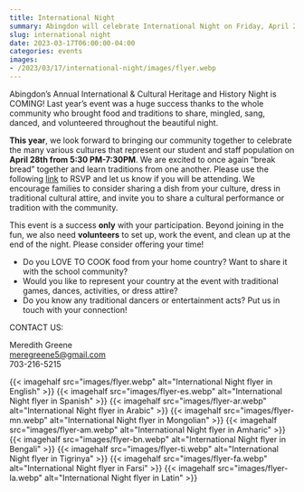 ```yaml
--- 
title: International Night
summary: Abingdon will celebrate International Night on Friday, April 28. We need your participation to make it successful!
slug: international night
date: 2023-03-17T06:00:00-04:00
categories: events
images: 
- /2023/03/17/international-night/images/flyer.webp
---
```


Abingdon’s Annual International & Cultural Heritage and History Night is COMING! Last year’s event was a huge success thanks to the whole community who brought food and traditions to share, mingled, sang, danced, and volunteered throughout the beautiful night.

**This year**, we look forward to bringing our community together to celebrate the many various cultures that represent our student and staff population on **April 28th from 5:30 PM-7:30PM**. We are excited to once again “break bread” together and learn traditions from one another. Please use the following [link](http://shorturl.at/wPTX7) to RSVP and let us know if you will be attending. We encourage families to consider sharing a dish from your culture, dress in traditional cultural attire, and invite you to share a cultural performance or tradition with the community. 

This event is a success **only** with your participation. Beyond joining in the fun, we also need **volunteers** to set up, work the event, and clean up at the end of the night. Please consider offering your time!

- Do you LOVE TO COOK food from your home country? Want to share it with the school community?
- Would you like to represent your country at the event with traditional games, dances, activities, or dress attire?
- Do you know any traditional dancers or entertainment acts? Put us in touch with your connection!

CONTACT US:

Meredith Greene  
meregreene5@gmail.com  
703-216-5215

{{< imagehalf src="images/flyer.webp" alt="International Night flyer in English" >}}
{{< imagehalf src="images/flyer-es.webp" alt="International Night flyer in Spanish" >}}
{{< imagehalf src="images/flyer-ar.webp" alt="International Night flyer in Arabic" >}}
{{< imagehalf src="images/flyer-mn.webp" alt="International Night flyer in Mongolian" >}}
{{< imagehalf src="images/flyer-am.webp" alt="International Night flyer in Amharic" >}}
{{< imagehalf src="images/flyer-bn.webp" alt="International Night flyer in Bengali" >}}
{{< imagehalf src="images/flyer-ti.webp" alt="International Night flyer in Tigrinya" >}}
{{< imagehalf src="images/flyer-fa.webp" alt="International Night flyer in Farsi" >}}
{{< imagehalf src="images/flyer-la.webp" alt="International Night flyer in Latin" >}}